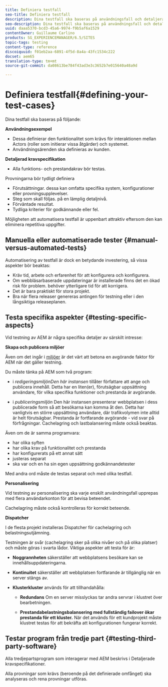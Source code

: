 ```yaml
---
title: Definiera testfall
seo-title: Definiera testfall
description: Dina testfall ska baseras på användningsfall och detaljerade kravspecifikationer
seo-description: Dina testfall ska baseras på användningsfall och detaljerade kravspecifikationer
uuid: daaa5370-bcd3-45a6-9974-f9b5af6a1529
contentOwner: Guillaume Carlino
products: SG_EXPERIENCEMANAGER/6.5/SITES
topic-tags: testing
content-type: reference
discoiquuid: f01eb2aa-6891-4f5d-8a4a-43fc1534c222
docset: aem65
translation-type: tm+mt
source-git-commit: da08613be784f43ad3e3c3652b7e015640a48a9d

---
```



# Definiera testfall{#defining-your-test-cases}

Dina testfall ska baseras på följande:

**Användningsexempel**

* Dessa definierar den funktionalitet som krävs för interaktionen mellan Actors (roller som initierar vissa åtgärder) och systemet.
* Användningsärenden ska definieras av kunden.

**Detaljerad kravspecifikation**

* Alla funktions- och prestandakrav bör testas.

Provningarna bör tydligt definiera

* Förutsättningar. dessa kan omfatta specifika system, konfigurationer eller provningsupplevelser.
* Steg som skall följas. på en lämplig detaljnivå.
* Förväntade resultat.
* Tydliga kriterier för godkännande eller fel.

Möjligheten att automatisera testfall är uppenbart attraktiv eftersom den kan eliminera repetitiva uppgifter.

## Manuella eller automatiserade tester {#manual-versus-automated-tests}

Automatisering av testfall är dock en betydande investering, så vissa aspekter bör beaktas:

* Kräv tid, arbete och erfarenhet för att konfigurera och konfigurera.
* Om webbläsarbaserade uppdateringar är installerade finns det en ökad risk för problem. behöver ytterligare tid för att korrigera.
* Det är bara praktiskt för stora projekt.
* Bra när flera releaser genereras antingen för testning eller i den långsiktiga releaseplanen.

## Testa specifika aspekter {#testing-specific-aspects}

Vid testning av AEM är några specifika detaljer av särskilt intresse:

**Skapa och publicera miljöer**

Även om det ingår i [miljöer](/help/sites-developing/the-basics.md#environments) är det värt att betona en avgörande faktor för AEM när det gäller testning.

Du måste tänka på AEM som två program:

* i *redigeringsmiljönDen här instansen* tillåter författare att ange och publicera innehåll.
Detta har en liten(er), förutsägbar uppsättning användare, för vilka specifika funktioner och prestanda är avgörande.

* i *publiceringsmiljön* Den här instansen presenterar webbplatsen i dess publicerade form så att besökarna kan komma åt den.
Detta har vanligtvis en större uppsättning användare, där trafikvolymen inte alltid är helt förutsägbar. Prestanda är fortfarande avgörande - vid svar på förfrågningar. Cachelagring och lastbalansering måste också beaktas.

Även om de är samma programvara:

* har olika syften
* har olika krav på funktionalitet och prestanda
* har konfigurerats på ett annat sätt
* justeras separat
* ska var och en ha sin egen uppsättning godkännandetester

Med andra ord måste de testas separat och med olika testfall.

**Personalisering**

Vid testning av personalisering ska varje enskilt användningsfall upprepas med flera användarkonton för att bevisa beteendet.

Cachelagring måste också kontrolleras för korrekt beteende.

**Dispatcher**

I de flesta projekt installeras Dispatcher för cachelagring och belastningsutjämning.

Testningen är svår (cachelagring sker på olika nivåer och på olika platser) och måste göras i svarta lådor. Viktiga aspekter att testa för är:

* **Noggrannheten** säkerställer att webbplatsens besökare kan se innehållsuppdateringarna.

* **Kontinuitet** säkerställer att webbplatsen fortfarande är tillgänglig när en server stängs av.

* **Klusterkluster** används för att tillhandahålla:

   * **Redundans** Om en server misslyckas tar andra servrar i klustret över bearbetningen.

   * **Prestandabelastningsbalansering med fullständig failover ökar prestanda för ett kluster.**
När det används för ett kundprojekt måste klustret testas för att bekräfta att konfigurationen fungerar korrekt.

## Testar program från tredje part {#testing-third-party-software}

Alla tredjepartsprogram som interagerar med AEM beskrivs i Detaljerade kravspecifikationer.

Alla provningar som krävs (beroende på det definierade omfånget) ska analyseras och rena provningar utföras.
